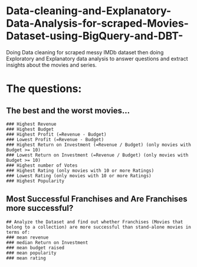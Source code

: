 # Data-cleaning-and-Explanatory-Data-Analysis-for-scraped-Movies-Dataset-using-BigQuery-and-DBT-
Doing Data cleaning for scraped messy IMDb dataset then doing Exploratory and Explanatory data analysis to answer questions and extract insights about the movies and series.
# The questions: 
  ## The best and the worst movies...
    ### Highest Revenue
    ### Highest Budget
    ### Highest Profit (=Revenue - Budget)
    ### Lowest Profit (=Revenue - Budget)
    ### Highest Return on Investment (=Revenue / Budget) (only movies with Budget >= 10)
    ### Lowest Return on Investment (=Revenue / Budget) (only movies with Budget >= 10)
    ### Highest number of Votes
    ### Highest Rating (only movies with 10 or more Ratings)
    ### Lowest Rating (only movies with 10 or more Ratings)
    ### Highest Popularity
 ## Most Successful Franchises and Are Franchises more successful?
    ## Analyze the Dataset and find out whether Franchises (Movies that belong to a collection) are more successful than stand-alone movies in terms of:
    ### mean revenue
    ### median Return on Investment
    ### mean budget raised
    ### mean popularity
    ### mean rating
